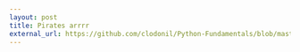 ```yaml
---
layout: post
title: Pirates arrrr
external_url: https://github.com/clodonil/Python-Fundamentals/blob/master/modulo1/README.md
---
```


